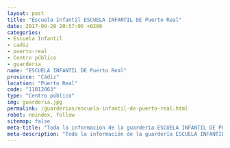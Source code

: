 ```yaml
---
layout: post
title: "Escuela Infantil ESCUELA INFANTIL DE Puerto Real"
date: 2017-09-20 20:57:05 +0200
categories:
- Escuela Infantil
- cadiz
- puerto-real
- Centro público
- guarderia
name: "ESCUELA INFANTIL DE Puerto Real"
province: "Cádiz"
location: "Puerto Real"
code: "11012863"
type: "Centro público"
img: guarderia.jpg
permalink: /guarderias/escuela-infantil-de-puerto-real.html
robot: noindex, follow
sitemap: false
meta-title: "Toda la información de la guardería ESCUELA INFANTIL DE PUERTO REAL"
meta-description: "Toda la información de la guardería ESCUELA INFANTIL DE PUERTO REAL"
---
```

